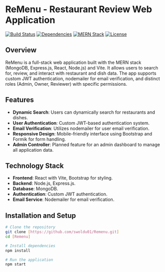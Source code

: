 # ReMenu - Restaurant Review Web Application

[![Build Status](https://img.shields.io/badge/build-passing-brightgreen)](#)
[![Dependencies](https://img.shields.io/badge/dependencies-up%20to%20date-blue)](#)
[![MERN Stack](https://img.shields.io/badge/stack-MERN-red)](#)
[![License](https://img.shields.io/badge/license-MIT-green)](#)

## Overview

ReMenu is a full-stack web application built with the MERN stack (MongoDB, Express.js, React, Node.js) and Vite. It allows users to search for, review, and interact with restaurant and dish data. The app supports custom JWT authentication, nodemailer for email verification, and distinct roles (Admin, Owner, Reviewer) with specific permissions.

## Features

- **Dynamic Search**: Users can dynamically search for restaurants and dishes.
- **User Authentication**: Custom JWT-based authentication system.
- **Email Verification**: Utilizes nodemailer for user email verification.
- **Responsive Design**: Mobile-friendly interface using Bootstrap and Formik for form handling.
- **Admin Controller**: Planned feature for an admin dashboard to manage all application data.

## Technology Stack

- **Frontend**: React with Vite, Bootstrap for styling.
- **Backend**: Node.js, Express.js.
- **Database**: MongoDB.
- **Authentication**: Custom JWT authentication.
- **Email Service**: Nodemailer for email verification.

## Installation and Setup

```bash
# Clone the repository
git clone [https://github.com/swoldu01/Remenu.git]
cd [Remenu]

# Install dependencies
npm install

# Run the application
npm start

